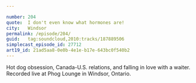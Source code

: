 ```yaml
---

number: 204
quote:  I don't even know what hormones are!
city:   Windsor
permalink: /episode/204/
guid:   tag:soundcloud,2010:tracks/187889506
simplecast_episode_id: 27712
art19_id: 21ad5aa8-0e0b-4e1e-b17e-643bc0f540b2
---
```


Hot dog obsession, Canada-U.S. relations, and falling in love with a waiter. Recorded live at Phog Lounge in Windsor, Ontario.

